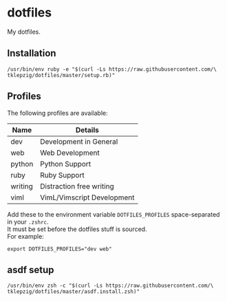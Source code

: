 # dotfiles

My dotfiles.

## Installation

    /usr/bin/env ruby -e "$(curl -Ls https://raw.githubusercontent.com/\
    tklepzig/dotfiles/master/setup.rb)"

## Profiles

The following profiles are available:

| Name    | Details                    |
| ------- | -------------------------- |
| dev     | Development in General     |
| web     | Web Development            |
| python  | Python Support             |
| ruby    | Ruby Support               |
| writing | Distraction free writing   |
| viml    | VimL/Vimscript Development |

Add these to the environment variable `DOTFILES_PROFILES` space-separated in your `.zshrc`.  
It must be set before the dotfiles stuff is sourced.  
For example:

    export DOTFILES_PROFILES="dev web"

## asdf setup

    /usr/bin/env zsh -c "$(curl -Ls https://raw.githubusercontent.com/\
    tklepzig/dotfiles/master/asdf.install.zsh)"
